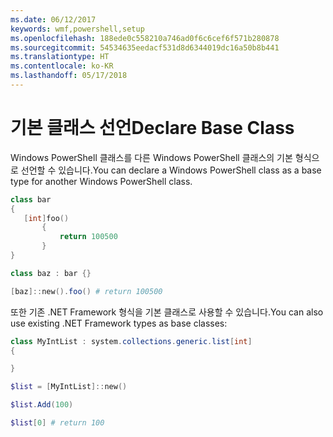 ```yaml
---
ms.date: 06/12/2017
keywords: wmf,powershell,setup
ms.openlocfilehash: 188ede0c558210a746ad0f6c6cef6f571b280878
ms.sourcegitcommit: 54534635eedacf531d8d6344019dc16a50b8b441
ms.translationtype: HT
ms.contentlocale: ko-KR
ms.lasthandoff: 05/17/2018
---
```

# <a name="declare-base-class"></a><span data-ttu-id="c7516-102">기본 클래스 선언</span><span class="sxs-lookup"><span data-stu-id="c7516-102">Declare Base Class</span></span>
<span data-ttu-id="c7516-103">Windows PowerShell 클래스를 다른 Windows PowerShell 클래스의 기본 형식으로 선언할 수 있습니다.</span><span class="sxs-lookup"><span data-stu-id="c7516-103">You can declare a Windows PowerShell class as a base type for another Windows PowerShell class.</span></span>

```powershell
class bar
{
   [int]foo()
       {
           return 100500
       }
}

class baz : bar {}

[baz]::new().foo() # return 100500
```

<span data-ttu-id="c7516-104">또한 기존 .NET Framework 형식을 기본 클래스로 사용할 수 있습니다.</span><span class="sxs-lookup"><span data-stu-id="c7516-104">You can also use existing .NET Framework types as base classes:</span></span>

```powershell
class MyIntList : system.collections.generic.list[int]
{

}

$list = [MyIntList]::new()

$list.Add(100)

$list[0] # return 100
```
